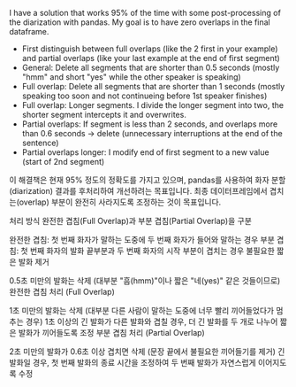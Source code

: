 I have a solution that works 95% of the time with some post-processing of the diarization with pandas. My goal is to have zero overlaps in the final dataframe.

- First distinguish between full overlaps (like the 2 first in your example) and partial overlaps (like your last example at the end of first segment)
- General: Delete all segments that are shorter than 0.5 seconds (mostly "hmm" and short "yes" while the other speaker is speaking)
- Full overlap: Delete all segments that are shorter than 1 seconds (mostly speaking too soon and not continueing before 1st speaker finishes)
- Full overlap: Longer segments. I divide the longer segment into two, the shorter segment intercepts it and overwrites.
- Partial overlaps: If segment is less than 2 seconds, and overlaps more than 0.6 seconds -> delete (unnecessary interruptions at the end of the sentence)
- Partial overlaps longer: I modify end of first segment to a new value (start of 2nd segment)


이 해결책은 현재 95% 정도의 정확도를 가지고 있으며, pandas를 사용하여 화자 분할(diarization) 결과를 후처리하여 개선하려는 목표입니다. 최종 데이터프레임에서 겹치는(overlap) 부분이 완전히 사라지도록 조정하는 것이 목표입니다.

처리 방식 완전한 겹침(Full Overlap)과 부분 겹침(Partial Overlap)을 구분

완전한 겹침: 첫 번째 화자가 말하는 도중에 두 번째 화자가 들어와 말하는 경우 부분 겹침: 첫 번째 화자의 발화 끝부분과 두 번째 화자의 시작 부분이 겹치는 경우 불필요한 짧은 발화 제거

0.5초 미만의 발화는 삭제 (대부분 "흠(hmm)"이나 짧은 "네(yes)" 같은 것들이므로) 완전한 겹침 처리 (Full Overlap)

1초 미만의 발화는 삭제 (대부분 다른 사람이 말하는 도중에 너무 빨리 끼어들었다가 멈추는 경우) 1초 이상의 긴 발화가 다른 발화와 겹칠 경우, 더 긴 발화를 두 개로 나누어 짧은 발화가 끼어들도록 조정 부분 겹침 처리 (Partial Overlap)

2초 미만의 발화가 0.6초 이상 겹치면 삭제 (문장 끝에서 불필요한 끼어들기를 제거) 긴 발화일 경우, 첫 번째 발화의 종료 시간을 조정하여 두 번째 발화가 자연스럽게 이어지도록 수정
